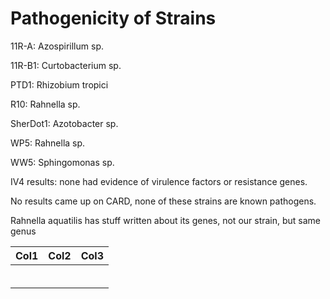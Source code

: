 # Pathogenicity of Strains

11R-A: Azospirillum sp.

11R-B1: Curtobacterium sp.

PTD1: Rhizobium tropici

R10: Rahnella sp.

SherDot1: Azotobacter sp.

WP5: Rahnella sp.

WW5: Sphingomonas sp.

IV4 results: none had evidence of virulence factors or resistance genes.

No results came up on CARD, none of these strains are known pathogens.

Rahnella aquatilis has stuff written about its genes, not our strain, but same genus

| Col1 | Col2 | Col3 |
|------|------|------|
|      |      |      |
|      |      |      |
|      |      |      |
|      |      |      |
|      |      |      |
|      |      |      |
